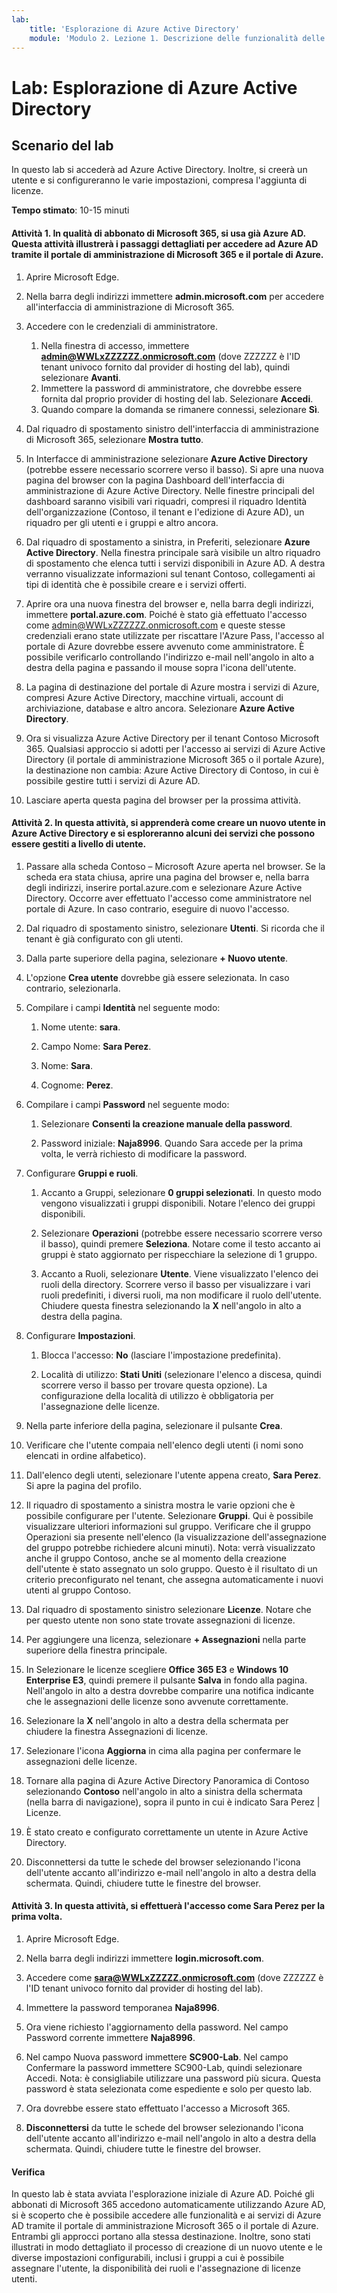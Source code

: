 ```yaml
---
lab:
    title: 'Esplorazione di Azure Active Directory'
    module: 'Modulo 2. Lezione 1. Descrizione delle funzionalità delle soluzioni Microsoft per la gestione delle identità e degli accessi: esplorare i servizi e i tipi di identità di Azure AD'
---
```


# Lab: Esplorazione di Azure Active Directory

## Scenario del lab

In questo lab si accederà ad Azure Active Directory.  Inoltre, si creerà un utente e si configureranno le varie impostazioni, compresa l'aggiunta di licenze.  



**Tempo stimato**: 10-15 minuti

#### Attività 1.  In qualità di abbonato di Microsoft 365, si usa già Azure AD.  Questa attività illustrerà i passaggi dettagliati per accedere ad Azure AD tramite il portale di amministrazione di Microsoft 365 e il portale di Azure.

1. Aprire Microsoft Edge.

2. Nella barra degli indirizzi immettere **admin.microsoft.com** per accedere all'interfaccia di amministrazione di Microsoft 365.

3. Accedere con le credenziali di amministratore. 
    1. Nella finestra di accesso, immettere **admin@WWLxZZZZZZ.onmicrosoft.com** (dove ZZZZZZ è l'ID tenant univoco fornito dal provider di hosting del lab), quindi selezionare **Avanti**.
    1. Immettere la password di amministratore, che dovrebbe essere fornita dal proprio provider di hosting del lab. Selezionare **Accedi**.
    1. Quando compare la domanda se rimanere connessi, selezionare **Sì**.

4. Dal riquadro di spostamento sinistro dell'interfaccia di amministrazione di Microsoft 365, selezionare **Mostra tutto**.

5. In Interfacce di amministrazione selezionare **Azure Active Directory** (potrebbe essere necessario scorrere verso il basso).  Si apre una nuova pagina del browser con la pagina Dashboard dell'interfaccia di amministrazione di Azure Active Directory. Nelle finestre principali del dashboard saranno visibili vari riquadri, compresi il riquadro Identità dell'organizzazione (Contoso, il tenant e l'edizione di Azure AD), un riquadro per gli utenti e i gruppi e altro ancora.

6. Dal riquadro di spostamento a sinistra, in Preferiti, selezionare **Azure Active Directory**.  Nella finestra principale sarà visibile un altro riquadro di spostamento che elenca tutti i servizi disponibili in Azure AD. A destra verranno visualizzate informazioni sul tenant Contoso, collegamenti ai tipi di identità che è possibile creare e i servizi offerti.  

7. Aprire ora una nuova finestra del browser e, nella barra degli indirizzi, immettere **portal.azure.com**.  Poiché è stato già effettuato l'accesso come admin@WWLxZZZZZZ.onmicrosoft.com e queste stesse credenziali erano state utilizzate per riscattare l'Azure Pass, l'accesso al portale di Azure dovrebbe essere avvenuto come amministratore.  È possibile verificarlo controllando l'indirizzo e-mail nell'angolo in alto a destra della pagina e passando il mouse sopra l'icona dell'utente.

8. La pagina di destinazione del portale di Azure mostra i servizi di Azure, compresi Azure Active Directory, macchine virtuali, account di archiviazione, database e altro ancora.  Selezionare **Azure Active Directory**.  

9. Ora si visualizza Azure Active Directory per il tenant Contoso Microsoft 365.    Qualsiasi approccio si adotti per l'accesso ai servizi di Azure Active Directory (il portale di amministrazione Microsoft 365 o il portale Azure), la destinazione non cambia: Azure Active Directory di Contoso, in cui è possibile gestire tutti i servizi di Azure AD.

10. Lasciare aperta questa pagina del browser per la prossima attività.


#### Attività 2.  In questa attività, si apprenderà come creare un nuovo utente in Azure Active Directory e si esploreranno alcuni dei servizi che possono essere gestiti a livello di utente.

1. Passare alla scheda Contoso – Microsoft Azure aperta nel browser. Se la scheda era stata chiusa, aprire una pagina del browser e, nella barra degli indirizzi, inserire portal.azure.com e selezionare Azure Active Directory.  Occorre aver effettuato l'accesso come amministratore nel portale di Azure. In caso contrario, eseguire di nuovo l'accesso.

2. Dal riquadro di spostamento sinistro, selezionare **Utenti**.  Si ricorda che il tenant è già configurato con gli utenti.

3. Dalla parte superiore della pagina, selezionare **+ Nuovo utente**.

4. L'opzione **Crea utente** dovrebbe già essere selezionata. In caso contrario, selezionarla.

5. Compilare i campi **Identità** nel seguente modo:

    1. Nome utente: **sara**.

    2. Campo Nome: **Sara Perez**.

    3. Nome: **Sara**.

    4. Cognome: **Perez**.

6. Compilare i campi **Password** nel seguente modo:

    1. Selezionare **Consenti la creazione manuale della password**.

    1. Password iniziale: **Naja8996**. Quando Sara accede per la prima volta, le verrà richiesto di modificare la password.

7. Configurare **Gruppi e ruoli**.

    1. Accanto a Gruppi, selezionare **0 gruppi selezionati**.  In questo modo vengono visualizzati i gruppi disponibili.  Notare l'elenco dei gruppi disponibili.

    2. Selezionare **Operazioni** (potrebbe essere necessario scorrere verso il basso), quindi premere **Seleziona**. Notare come il testo accanto ai gruppi è stato aggiornato per rispecchiare la selezione di 1 gruppo.  

    3. Accanto a Ruoli, selezionare **Utente**. Viene visualizzato l'elenco dei ruoli della directory.  Scorrere verso il basso per visualizzare i vari ruoli predefiniti, i diversi ruoli, ma non modificare il ruolo dell'utente.  Chiudere questa finestra selezionando la **X** nell'angolo in alto a destra della pagina.

8. Configurare **Impostazioni**.

    1. Blocca l'accesso:  **No** (lasciare l'impostazione predefinita).

    1. Località di utilizzo: **Stati Uniti** (selezionare l'elenco a discesa, quindi scorrere verso il basso per trovare questa opzione).  La configurazione della località di utilizzo è obbligatoria per l'assegnazione delle licenze.

9. Nella parte inferiore della pagina, selezionare il pulsante **Crea**.

10. Verificare che l'utente compaia nell'elenco degli utenti (i nomi sono elencati in ordine alfabetico).

11. Dall'elenco degli utenti, selezionare l'utente appena creato, **Sara Perez**.  Si apre la pagina del profilo.

12. Il riquadro di spostamento a sinistra mostra le varie opzioni che è possibile configurare per l'utente.  Selezionare **Gruppi**.  Qui è possibile visualizzare ulteriori informazioni sul gruppo.  Verificare che il gruppo Operazioni sia presente nell'elenco (la visualizzazione dell'assegnazione del gruppo potrebbe richiedere alcuni minuti).  Nota:  verrà visualizzato anche il gruppo Contoso, anche se al momento della creazione dell'utente è stato assegnato un solo gruppo.  Questo è il risultato di un criterio preconfigurato nel tenant, che assegna automaticamente i nuovi utenti al gruppo Contoso.

13. Dal riquadro di spostamento sinistro selezionare **Licenze**.  Notare che per questo utente non sono state trovate assegnazioni di licenze.  

14. Per aggiungere una licenza, selezionare **+ Assegnazioni** nella parte superiore della finestra principale.

15. In Selezionare le licenze scegliere **Office 365 E3** e **Windows 10 Enterprise E3**, quindi premere il pulsante **Salva** in fondo alla pagina. Nell'angolo in alto a destra dovrebbe comparire una notifica indicante che le assegnazioni delle licenze sono avvenute correttamente.

16. Selezionare la **X** nell'angolo in alto a destra della schermata per chiudere la finestra Assegnazioni di licenze.

17. Selezionare l'icona **Aggiorna** in cima alla pagina per confermare le assegnazioni delle licenze.

18. Tornare alla pagina di Azure Active Directory Panoramica di Contoso selezionando **Contoso** nell'angolo in alto a sinistra della schermata (nella barra di navigazione), sopra il punto in cui è indicato Sara Perez | Licenze.

19. È stato creato e configurato correttamente un utente in Azure Active Directory.

20.	Disconnettersi da tutte le schede del browser selezionando l'icona dell'utente accanto all'indirizzo e-mail nell'angolo in alto a destra della schermata. Quindi, chiudere tutte le finestre del browser.

#### Attività 3.  In questa attività, si effettuerà l'accesso come Sara Perez per la prima volta.

1. Aprire Microsoft Edge.

2. Nella barra degli indirizzi immettere **login.microsoft.com**.

3. Accedere come **sara@WWLxZZZZZ.onmicrosoft.com** (dove ZZZZZZ è l'ID tenant univoco fornito dal provider di hosting del lab).

4. Immettere la password temporanea **Naja8996**.

5. Ora viene richiesto l'aggiornamento della password. Nel campo Password corrente immettere **Naja8996**.

6. Nel campo Nuova password immettere **SC900-Lab**.  Nel campo Confermare la password immettere SC900-Lab, quindi selezionare Accedi. Nota: è consigliabile utilizzare una password più sicura. Questa password è stata selezionata come espediente e solo per questo lab.

7. Ora dovrebbe essere stato effettuato l'accesso a Microsoft 365.

8. **Disconnettersi** da tutte le schede del browser selezionando l'icona dell'utente accanto all'indirizzo e-mail nell'angolo in alto a destra della schermata. Quindi, chiudere tutte le finestre del browser.



#### Verifica
In questo lab è stata avviata l'esplorazione iniziale di Azure AD. Poiché gli abbonati di Microsoft 365 accedono automaticamente utilizzando Azure AD, si è scoperto che è possibile accedere alle funzionalità e ai servizi di Azure AD tramite il portale di amministrazione Microsoft 365 o il portale di Azure.  Entrambi gli approcci portano alla stessa destinazione.  Inoltre, sono stati illustrati in modo dettagliato il processo di creazione di un nuovo utente e le diverse impostazioni configurabili, inclusi i gruppi a cui è possibile assegnare l'utente, la disponibilità dei ruoli e l'assegnazione di licenze utenti.



